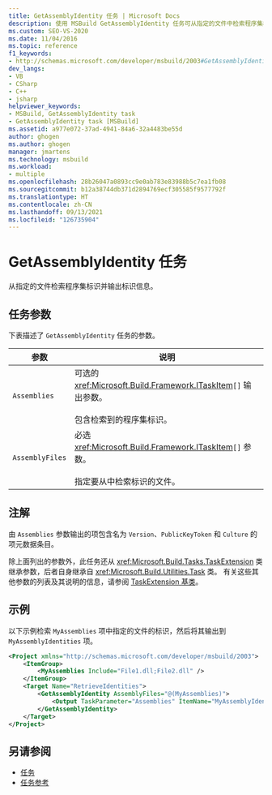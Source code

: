```yaml
---
title: GetAssemblyIdentity 任务 | Microsoft Docs
description: 使用 MSBuild GetAssemblyIdentity 任务可从指定的文件中检索程序集标识并输出标识信息。
ms.custom: SEO-VS-2020
ms.date: 11/04/2016
ms.topic: reference
f1_keywords:
- http://schemas.microsoft.com/developer/msbuild/2003#GetAssemblyIdentity
dev_langs:
- VB
- CSharp
- C++
- jsharp
helpviewer_keywords:
- MSBuild, GetAssemblyIdentity task
- GetAssemblyIdentity task [MSBuild]
ms.assetid: a977e072-37ad-4941-84a6-32a4483be55d
author: ghogen
ms.author: ghogen
manager: jmartens
ms.technology: msbuild
ms.workload:
- multiple
ms.openlocfilehash: 28b26047a0893cc9e0ab783e83988b5c7ea1fb08
ms.sourcegitcommit: b12a38744db371d2894769ecf305585f9577792f
ms.translationtype: HT
ms.contentlocale: zh-CN
ms.lasthandoff: 09/13/2021
ms.locfileid: "126735904"
---
```

# <a name="getassemblyidentity-task"></a>GetAssemblyIdentity 任务

从指定的文件检索程序集标识并输出标识信息。

## <a name="task-parameters"></a>任务参数

下表描述了 `GetAssemblyIdentity` 任务的参数。

|参数|说明|
|---------------|-----------------|
|`Assemblies`|可选的 <xref:Microsoft.Build.Framework.ITaskItem>`[]` 输出参数。<br /><br /> 包含检索到的程序集标识。|
|`AssemblyFiles`|必选 <xref:Microsoft.Build.Framework.ITaskItem>`[]` 参数。<br /><br /> 指定要从中检索标识的文件。|

## <a name="remarks"></a>注解

由 `Assemblies` 参数输出的项包含名为 `Version`、`PublicKeyToken` 和 `Culture` 的项元数据条目。

除上面列出的参数外，此任务还从 <xref:Microsoft.Build.Tasks.TaskExtension> 类继承参数，后者自身继承自 <xref:Microsoft.Build.Utilities.Task> 类。 有关这些其他参数的列表及其说明的信息，请参阅 [TaskExtension 基类](../msbuild/taskextension-base-class.md)。

## <a name="example"></a>示例

以下示例检索 `MyAssemblies` 项中指定的文件的标识，然后将其输出到 `MyAssemblyIdentities` 项。

```xml
<Project xmlns="http://schemas.microsoft.com/developer/msbuild/2003">
    <ItemGroup>
        <MyAssemblies Include="File1.dll;File2.dll" />
    </ItemGroup>
    <Target Name="RetrieveIdentities">
        <GetAssemblyIdentity AssemblyFiles="@(MyAssemblies)">
            <Output TaskParameter="Assemblies" ItemName="MyAssemblyIdentities" />
        </GetAssemblyIdentity>
    </Target>
</Project>
```

## <a name="see-also"></a>另请参阅

- [任务](../msbuild/msbuild-tasks.md)
- [任务参考](../msbuild/msbuild-task-reference.md)
